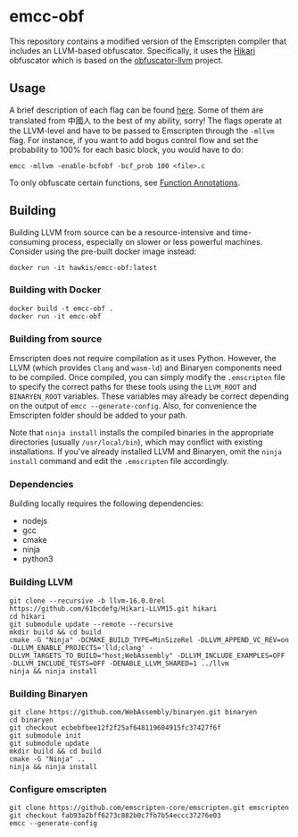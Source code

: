 # emcc-obf

This repository contains a modified version of the Emscripten compiler that includes an LLVM-based obfuscator. Specifically, it uses the [Hikari](https://github.com/61bcdefg/Hikari-LLVM15) obfuscator which is based on the [obfuscator-llvm](https://github.com/obfuscator-llvm/obfuscator)
project.

## Usage

A brief description of each flag can be found [here](https://github.com/HakonHarnes/emcc-obf/blob/main/docs/flags.md). Some of them are translated from 中國人 to the best of my ability, sorry!
The flags operate at the LLVM-level and have to be passed to Emscripten through the `-mllvm` flag. For instance, if you want to add bogus control flow and set the probability to 100% for each basic block, you would have to do:

```shell
emcc -mllvm -enable-bcfobf -bcf_prob 100 <file>.c
```

To only obfuscate certain functions, see [Function Annotations](https://github.com/HikariObfuscator/Hikari/wiki/Functions-Annotations).

## Building

Building LLVM from source can be a resource-intensive and time-consuming process, especially on slower or less powerful machines. Consider using the pre-built docker image instead: 

```shell
docker run -it hawkis/emcc-obf:latest
```

### Building with Docker

```shell
docker build -t emcc-obf .
docker run -it emcc-obf
```

### Building from source

Emscripten does not require compilation as it uses Python. However, the LLVM (which provides `Clang` and `wasm-ld`) and Binaryen components need to be compiled. Once compiled, you can simply modify the `.emscripten` file to specify the correct paths for these tools using the 
`LLVM_ROOT` and `BINARYEN_ROOT` variables. These variables may already be correct depending on the output of `emcc --generate-config`. Also, for convenience the Emscripten folder should be added to your path.

Note that `ninja install` installs the compiled binaries in the appropriate directories (usually `/usr/local/bin`), which may conflict with existing installations. If you've already installed LLVM and Binaryen, omit the `ninja install` command and edit the `.emscripten` file accordingly. 

### Dependencies

Building locally requires the following dependencies:

- nodejs
- gcc
- cmake
- ninja
- python3

### Building LLVM

```shell
git clone --recursive -b llvm-16.0.0rel https://github.com/61bcdefg/Hikari-LLVM15.git hikari
cd hikari
git submodule update --remote --recursive
mkdir build && cd build
cmake -G "Ninja" -DCMAKE_BUILD_TYPE=MinSizeRel -DLLVM_APPEND_VC_REV=on -DLLVM_ENABLE_PROJECTS='lld;clang' -DLLVM_TARGETS_TO_BUILD="host;WebAssembly" -DLLVM_INCLUDE_EXAMPLES=OFF -DLLVM_INCLUDE_TESTS=OFF -DENABLE_LLVM_SHARED=1 ../llvm
ninja && ninja install
```

### Building Binaryen

```shell
git clone https://github.com/WebAssembly/binaryen.git binaryen
cd binaryen
git checkout ecbebfbee12f2f25af648119604915fc37427f6f
git submodule init
git submodule update
mkdir build && cd build
cmake -G "Ninja" ..
ninja && ninja install
```

### Configure emscripten

```shell
git clone https://github.com/emscripten-core/emscripten.git emscripten
git checkout fab93a2bff6273c882b0c7fb7b54eccc37276e03
emcc --generate-config
```
